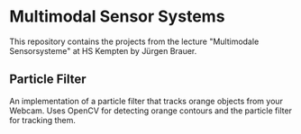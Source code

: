 # Multimodal Sensor Systems

This repository contains the projects from the lecture "Multimodale Sensorsysteme" at HS Kempten by Jürgen Brauer.

## Particle Filter

An implementation of a particle filter that tracks orange objects from your Webcam. Uses OpenCV for detecting orange contours and the particle filter for tracking them.

